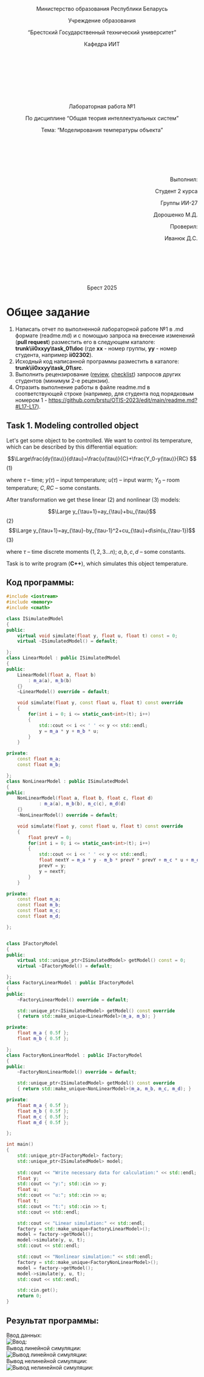 <p align="center"> Министерство образования Республики Беларусь</p>
<p align="center">Учреждение образования</p>
<p align="center">“Брестский Государственный технический университет”</p>
<p align="center">Кафедра ИИТ</p>
<br><br><br><br><br><br><br>
<p align="center">Лабораторная работа №1</p>
<p align="center">По дисциплине “Общая теория интеллектуальных систем”</p>
<p align="center">Тема: “Моделирования температуры объекта”</p>
<br><br><br><br><br>
<p align="right">Выполнил:</p>
<p align="right">Студент 2 курса</p>
<p align="right">Группы ИИ-27</p>
<p align="right">Дорошенко М.Д.</p>
<p align="right">Проверил:</p>
<p align="right">Иванюк Д.С.</p>
<br><br><br><br><br>
<p align="center">Брест 2025</p>

# Общее задание #
1. Написать отчет по выполненной лабораторной работе №1 в .md формате (readme.md) и с помощью запроса на внесение изменений (**pull request**) разместить его в следующем каталоге: **trunk\ii0xxyy\task_01\doc** (где **xx** - номер группы, **yy** - номер студента, например **ii02302**).
2. Исходный код написанной программы разместить в каталоге: **trunk\ii0xxyy\task_01\src**.
3. Выполнить рецензирование ([review](https://linearb.io/blog/code-review-on-github), [checklist](https://linearb.io/blog/code-review-checklist)) запросов других студентов (минимум 2-е рецензии).
4. Отразить выполнение работы в файле readme.md в соответствующей строке (например, для студента под порядковым номером 1 - https://github.com/brstu/OTIS-2023/edit/main/readme.md?#L17-L17).

## Task 1. Modeling controlled object ##
Let's get some object to be controlled. We want to control its temperature, which can be described by this differential equation:

$$\Large\frac{dy(\tau)}{d\tau}=\frac{u(\tau)}{C}+\frac{Y_0-y(\tau)}{RC} $$ (1)

where $\tau$ – time; $y(\tau)$ – input temperature; $u(\tau)$ – input warm; $Y_0$ – room temperature; $C,RC$ – some constants.

After transformation we get these linear (2) and nonlinear (3) models:

$$\Large y_{\tau+1}=ay_{\tau}+bu_{\tau}$$ (2)
$$\Large y_{\tau+1}=ay_{\tau}-by_{\tau-1}^2+cu_{\tau}+d\sin(u_{\tau-1})$$ (3)

where $\tau$ – time discrete moments ($1,2,3{\dots}n$); $a,b,c,d$ – some constants.

Task is to write program (**С++**), which simulates this object temperature.


## Код программы:
```C++
#include <iostream>
#include <memory>
#include <cmath>

class ISimulatedModel
{
public:
    virtual void simulate(float y, float u, float t) const = 0;
    virtual ~ISimulatedModel() = default;

};
class LinearModel : public ISimulatedModel
{
public:
    LinearModel(float a, float b)
        : m_a(a), m_b(b) 
    {}
    ~LinearModel() override = default;

    void simulate(float y, const float u, float t) const override
    {   
        for(int i = 0; i <= static_cast<int>(t); i++)
        {
            std::cout << i << ' ' << y << std::endl;
            y = m_a * y + m_b * u;
        } 
    }

private:
    const float m_a;
    const float m_b;

};
class NonLinearModel : public ISimulatedModel
{
public:
    NonLinearModel(float a, float b, float c, float d)
            : m_a(a), m_b(b), m_c(c), m_d(d) 
    {}
    ~NonLinearModel() override = default;

    void simulate(float y, const float u, float t) const override
    {
        float prevY = 0;
        for(int i = 0; i <= static_cast<int>(t); i++)
        {
            std::cout << i << ' ' << y << std::endl;
            float nextY = m_a * y - m_b * prevY * prevY + m_c * u + m_d * sin(u);
            prevY = y;
            y = nextY;
        }
    }

private:
    const float m_a;
    const float m_b;
    const float m_c;
    const float m_d;

};


class IFactoryModel
{
public:
    virtual std::unique_ptr<ISimulatedModel> getModel() const = 0;
    virtual ~IFactoryModel() = default;

};
class FactoryLinearModel : public IFactoryModel
{
public:
    ~FactoryLinearModel() override = default;

    std::unique_ptr<ISimulatedModel> getModel() const override
    { return std::make_unique<LinearModel>(m_a, m_b); }

private:
    float m_a { 0.5f };
    float m_b { 0.5f };

};
class FactoryNonLinearModel : public IFactoryModel
{
public:
    ~FactoryNonLinearModel() override = default;

    std::unique_ptr<ISimulatedModel> getModel() const override
    { return std::make_unique<NonLinearModel>(m_a, m_b, m_c, m_d); }

private:
    float m_a { 0.5f };
    float m_b { 0.5f };
    float m_c { 0.5f };
    float m_d { 0.5f };

};

int main() 
{
    std::unique_ptr<IFactoryModel> factory;
    std::unique_ptr<ISimulatedModel> model;
    
    std::cout << "Write necessary data for calculation:" << std::endl;
    float y;
    std::cout << "y:"; std::cin >> y;
    float u;
    std::cout << "u:"; std::cin >> u;
    float t;
    std::cout << "t:"; std::cin >> t;
    std::cout << std::endl;

    std::cout << "Linear simulation:" << std::endl;
    factory = std::make_unique<FactoryLinearModel>();
    model = factory->getModel();
    model->simulate(y, u, t);
    std::cout << std::endl;

    std::cout << "Nonlinear simulation:" << std::endl; 
    factory = std::make_unique<FactoryNonLinearModel>();
    model = factory->getModel();
    model->simulate(y, u, t);
    std::cout << std::endl;

    std::cin.get();
    return 0;
}
```

## Результат программы:
Ввод данных:
<br>
![Ввод:](input.png)
<br>
Вывод линейной симуляции:
<br>
![Вывод линейной симуляции:](output_linear_simulation.png)
<br>
Вывод нелинейной симуляции:
<br>
![Вывод нелинейной симуляции:](output_nonlinear_simulation.png)



